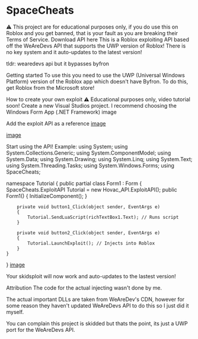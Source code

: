 # SpaceCheats

⚠️ This project are for educational purposes only, if you do use this on Roblox and you get banned, that is your fault as you are breaking their Terms of Service.
Download API here
This is a Roblox exploiting API based off the WeAreDevs API that supports the UWP version of Roblox! There is no key system and it auto-updates to the latest version!

tldr: wearedevs api but it bypasses byfron

Getting started
To use this you need to use the UWP (Universal Windows Platform) version of the Roblox app which doesn't have Byfron. To do this, get Roblox from the Microsoft store!

How to create your own exploit
⚠️ Educational purposes only, video tutorial soon!
Create a new Visual Studios project. I recommend choosing the Windows Form App (.NET Framework)
image

Add the exploit API as a reference
[image](https://github.com/game-hax/Roblox-Exploit-API/raw/main/assets/devenv_kqebCUsWBc.gif)

[image](https://github.com/game-hax/Roblox-Exploit-API/raw/main/assets/devenv_F6tbjiloEY.png)

Start using the API! Example:
using System;
using System.Collections.Generic;
using System.ComponentModel;
using System.Data;
using System.Drawing;
using System.Linq;
using System.Text;
using System.Threading.Tasks;
using System.Windows.Forms;
using SpaceCheats;

namespace Tutorial
{
    public partial class Form1 : Form
    {
        SpaceCheats.ExploitAPI Tutorial = new Hovac_API.ExploitAPI();
        public Form1()
        {
            InitializeComponent();
        }

        private void button1_Click(object sender, EventArgs e)
        {
            Tutorial.SendLuaScript(richTextBox1.Text); // Runs script
        }

        private void button2_Click(object sender, EventArgs e)
        {
            Tutorial.LaunchExploit(); // Injects into Roblox
        }
    }
}
[image](https://github.com/game-hax/Roblox-Exploit-API/raw/main/assets/Tutorial_MhsjSdkUBn.png)

Your skidsploit will now work and auto-updates to the lastest version!

Attribution
The code for the actual injecting wasn't done by me.

The actual important DLLs are taken from WeAreDev's CDN, however for some reason they haven't updated WeAreDevs API to do this so I just did it myself.

You can complain this project is skidded but thats the point, its just a UWP port for the WeAreDevs API.

